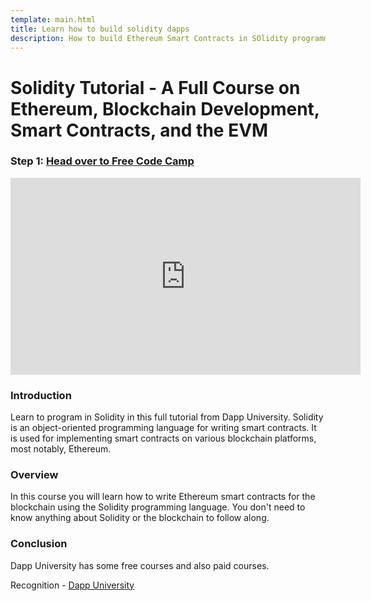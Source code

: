 ```yaml
---
template: main.html
title: Learn how to build solidity dapps
description: How to build Ethereum Smart Contracts in SOlidity programming language.
---
```


# Solidity Tutorial - A Full Course on Ethereum, Blockchain Development, Smart Contracts, and the EVM

### Step 1: [Head over to Free Code Camp](https://www.youtube.com/watch?v=ipwxYa-F1uY)

<iframe width="560" height="315" src="https://www.youtube.com/embed/ipwxYa-F1uY" title="YouTube video player" frameborder="0" allow="accelerometer; autoplay; clipboard-write; encrypted-media; gyroscope; picture-in-picture" allowfullscreen></iframe>

### Introduction

Learn to program in Solidity in this full tutorial from Dapp University. Solidity is an object-oriented programming language for writing smart contracts. It is used for implementing smart contracts on various blockchain platforms, most notably, Ethereum.

### Overview

In this course you will learn how to write Ethereum smart contracts for the blockchain using the Solidity programming language. You don't need to know anything about Solidity or the blockchain to follow along.

### Conclusion

Dapp University has some free courses and also paid courses.

Recognition - [Dapp University](https://www.dappuniversity.com)
